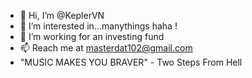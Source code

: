 - 👋 Hi, I’m @KeplerVN 
- 👀 I’m interested in...manythings haha !
- 💞️ I’m working for an investing fund
- 📫 Reach me at masterdat102@gmail.com
-  "MUSIC MAKES YOU BRAVER" - Two Steps From Hell
<!---
tandat6444/tandat6444 is a ✨ special ✨ repository because its `README.md` (this file) appears on your GitHub profile.
You can click the Preview link to take a look at your changes.
--->
